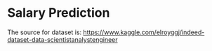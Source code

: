 # Salary Prediction

The source for dataset is:
https://www.kaggle.com/elroyggj/indeed-dataset-data-scientistanalystengineer
